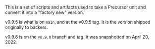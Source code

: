 This is a set of scripts and artifacts used to take a Precursor unit
and convert it into a "factory new" version.

v0.9.5 is what is on `main`, and at the v0.9.5 tag. It is the version shipped originally to backers.

v0.9.8 is on the `v0.9.8` branch and tag. It was snapshotted on April 20, 2022.

